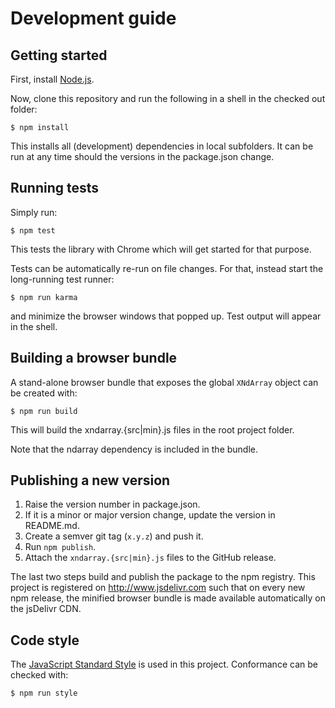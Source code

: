 # Development guide

## Getting started

First, install [Node.js](https://nodejs.org/download/).

Now, clone this repository and run the following in a shell in the checked out folder:
```
$ npm install
```

This installs all (development) dependencies in local subfolders.
It can be run at any time should the versions in the package.json change.

## Running tests

Simply run:
```
$ npm test
```

This tests the library with Chrome which will get started for that purpose.

Tests can be automatically re-run on file changes. For that, instead start the long-running test runner:
```
$ npm run karma
```
and minimize the browser windows that popped up. Test output will appear in the shell.

## Building a browser bundle

A stand-alone browser bundle that exposes the global `XNdArray` object can be created with:
```
$ npm run build
```
This will build the xndarray.{src|min}.js files in the root project folder.

Note that the ndarray dependency is included in the bundle.

## Publishing a new version

1. Raise the version number in package.json.
2. If it is a minor or major version change, update the version in README.md.
3. Create a semver git tag (`x.y.z`) and push it.
4. Run `npm publish`.
5. Attach the `xndarray.{src|min}.js` files to the GitHub release.

The last two steps build and publish the package to the npm registry.
This project is registered on http://www.jsdelivr.com such that on every new
npm release, the minified browser bundle is made available automatically on the jsDelivr CDN.

## Code style

The [JavaScript Standard Style](http://standardjs.com) is used in this project.
Conformance can be checked with:
```
$ npm run style
```

